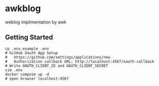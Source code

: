 # awkblog

weblog implimentation by awk

## Getting Started

```shell
cp .env.example .env
# GitHub Oauth App Setup
#   https://github.com/settings/applications/new
#   Authorization callback URL: http://localhost:4567/oauth-callback
# Write OAUTH_CLIENT_ID and OAUTH_CLIENT_SECRET
vim .env
docker compose up -d
# open browser localhost:4567
```
